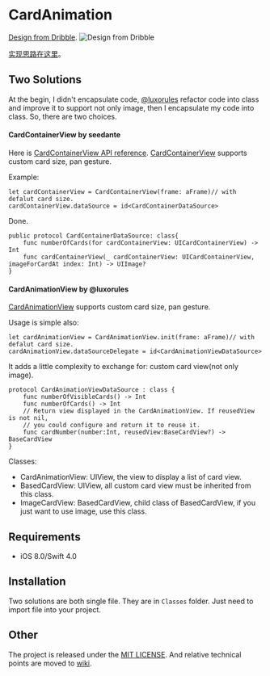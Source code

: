 # CardAnimation

[Design from Dribble](https://dribbble.com/shots/1265487-First-shot-in-Chapps-Animation).
![Design from Dribble](https://d13yacurqjgara.cloudfront.net/users/32399/screenshots/1265487/attachments/173545/secret-project-animation_2x.gif)

[实现思路在这里](http://www.jianshu.com/p/286222d4edf8)。

## Two Solutions

At the begin, I didn't encapsulate code, [@luxorules](https://github.com/luxorules/CardAnimation/tree/Component) refactor code into class and improve it to support not only image, then I encapsulate my code
into class. So, there are two choices.

#### CardContainerView by seedante

Here is [CardContainerView API reference](https://seedante.github.io/CardAnimation/Classes/CardContainerView.html). [CardContainerView](https://github.com/seedante/CardAnimation/blob/master/Classes/CardContainerView.swift) supports custom card size, pan gesture. 

Example:
	
	let cardContainerView = CardContainerView(frame: aFrame)// with defalut card size.
	cardContainerView.dataSource = id<CardContainerDataSource>
	
Done.

    public protocol CardContainerDataSource: class{
        func numberOfCards(for cardContainerView: UICardContainerView) -> Int
        func cardContainerView(_ cardContainerView: UICardContainerView, imageForCardAt index: Int) -> UIImage?
    }


#### CardAnimationView by @luxorules

[CardAnimationView](https://github.com/seedante/CardAnimation/blob/master/Classes/CardAnimationView.swift) supports custom card size, pan gesture. 

Usage is simple also:

    let cardAnimationView = CardAnimationView.init(frame: aFrame)// with defalut card size.
    cardAnimationView.dataSourceDelegate = id<CardAnimationViewDataSource>

It adds a little complexity to exchange for: custom card view(not only image).

    protocol CardAnimationViewDataSource : class {
        func numberOfVisibleCards() -> Int
        func numberOfCards() -> Int
        // Return view displayed in the CardAnimationView. If reusedView is not nil,
        // you could configure and return it to reuse it.
        func cardNumber(number:Int, reusedView:BaseCardView?) -> BaseCardView
    }

Classes:

- CardAnimationView: UIView, the view to display a list of card view.
- BasedCardView: UIView, all custom card view must be inherited from this class. 
- ImageCardView: BasedCardView, child class of BasedCardView, if you just want to use image, use this class.

## Requirements

* iOS 8.0/Swift 4.0

## Installation

Two solutions are both single file. They are in `Classes` folder. Just need to import file into your project.

## Other

The project is released under the [MIT LICENSE](https://github.com/seedante/CardAnimation/blob/master/LICENSE). And relative technical points are moved to [wiki](https://github.com/seedante/CardAnimation/wiki/CardAnimation-Technical-Point).